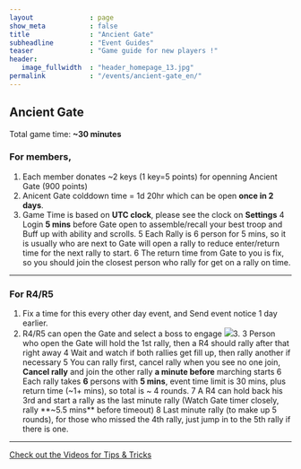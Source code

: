 ```yaml
---
layout              : page
show_meta           : false
title               : "Ancient Gate"
subheadline         : "Event Guides"
teaser              : "Game guide for new players !"
header:
   image_fullwidth  : "header_homepage_13.jpg"
permalink           : "/events/ancient-gate_en/"
---
```

## Ancient Gate
Total game time: **~30 minutes**<br>

### For members, 
1. Each member donates ~2 keys (1 key=5 points) for openning Ancient Gate (900 points)<br>
2. Anicent Gate colddown time = 1d 20hr which can be open **once in 2 days**.
3. Game Time is based on **UTC clock**, please see the clock on **Settings**
4 Login **5 mins** before Gate open to assemble/recall your best troop and Buff up with ability and scrolls.
5 Each Rally is 6 person for 5 mins, so it is usually who are next to Gate will open a rally
   to reduce enter/return time for the next rally to start.
6 The return time from Gate to you is fix, so you should join the closest person who rally for get on a rally on time.

---
### For R4/R5
1. Fix a time for this every other day event, and Send event notice 1 day earlier.
2. R4/R5 can open the Gate and select a boss to engage
  ![](https://github.com/rkuo2023/k55o4a/blob/gh-pages/images/Ancient-Gates-open.jpg?raw=true)3. 
3 Person who open the Gate will hold the 1st rally, then a R4 should rally after that right away
4 Wait and watch if both rallies get fill up, then rally another if necessary
5 You can rally first, cancel rally when you see no one join, **Cancel rally** and join the other rally **a minute before** marching starts
6 Each rally takes **6** persons with **5 mins**, event time limit is 30 mins, plus return time (~1+ mins), so total is ~ 4 rounds.
7 A R4 can hold back his 3rd and start a rally as the last minute rally (Watch Gate timer closely, rally **~5.5 mins** before timeout)
8 Last minute rally (to make up 5 rounds), for those who missed the 4th rally, just jump in to the 5th rally if there is one.

---
<a class="radius button small" href="{{ site.url }}{{ site.baseurl }}/design/mediaelement_js/">Check out the Videos for Tips & Tricks</a>
